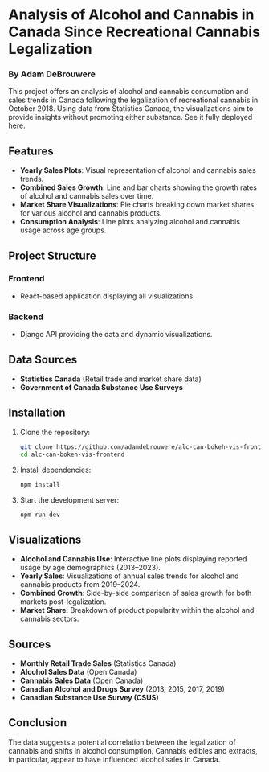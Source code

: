 # Analysis of Alcohol and Cannabis in Canada Since Recreational Cannabis Legalization
### By Adam DeBrouwere

This project offers an analysis of alcohol and cannabis consumption and sales trends in Canada following the legalization of recreational cannabis in October 2018. Using data from Statistics Canada, the visualizations aim to provide insights without promoting either substance. See it fully deployed [here](https://alc-can-market-analysis.netlify.app/).

## Features

- **Yearly Sales Plots**: Visual representation of alcohol and cannabis sales trends.
- **Combined Sales Growth**: Line and bar charts showing the growth rates of alcohol and cannabis sales over time.
- **Market Share Visualizations**: Pie charts breaking down market shares for various alcohol and cannabis products.
- **Consumption Analysis**: Line plots analyzing alcohol and cannabis usage across age groups.

## Project Structure

### Frontend
- React-based application displaying all visualizations.

### Backend
- Django API providing the data and dynamic visualizations.

## Data Sources

- **Statistics Canada** (Retail trade and market share data)
- **Government of Canada Substance Use Surveys**

## Installation

1. Clone the repository:

    ```bash
    git clone https://github.com/adamdebrouwere/alc-can-bokeh-vis-frontend.git
    cd alc-can-bokeh-vis-frontend
    ```

2. Install dependencies:

    ```bash
    npm install
    ```

3. Start the development server:

    ```bash
    npm run dev
    ```

## Visualizations

- **Alcohol and Cannabis Use**: Interactive line plots displaying reported usage by age demographics (2013–2023).
- **Yearly Sales**: Visualizations of annual sales trends for alcohol and cannabis products from 2019–2024.
- **Combined Growth**: Side-by-side comparison of sales growth for both markets post-legalization.
- **Market Share**: Breakdown of product popularity within the alcohol and cannabis sectors.

## Sources

- **Monthly Retail Trade Sales** (Statistics Canada)
- **Alcohol Sales Data** (Open Canada)
- **Cannabis Sales Data** (Open Canada)
- **Canadian Alcohol and Drugs Survey** (2013, 2015, 2017, 2019)
- **Canadian Substance Use Survey (CSUS)**

## Conclusion

The data suggests a potential correlation between the legalization of cannabis and shifts in alcohol consumption. Cannabis edibles and extracts, in particular, appear to have influenced alcohol sales in Canada.
